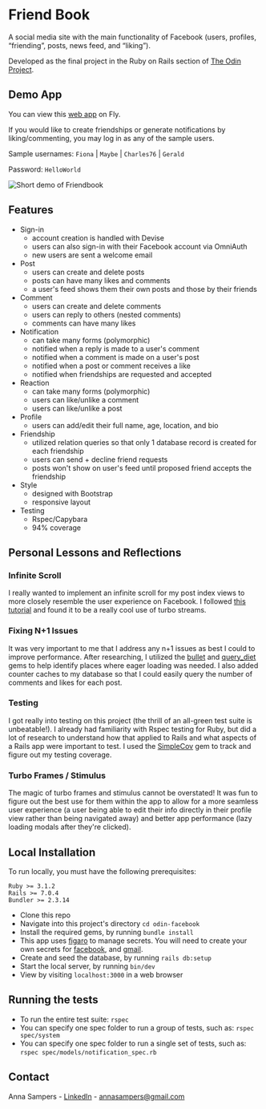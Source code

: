 # Friend Book

A social media site with the main functionality of Facebook (users, profiles, “friending”, posts, news feed, and “liking”).

Developed as the final project in the Ruby on Rails section of [The Odin Project](https://www.theodinproject.com/lessons/ruby-on-rails-rails-final-project).

## Demo App

You can view this [web app](https://friendbook.fly.dev/users/sign_in) on Fly.

If you would like to create friendships or generate notifications by liking/commenting, you may log in as any of the sample users.

Sample usernames:
`Fiona` | `Maybe` | `Charles76` | `Gerald`

Password: `HelloWorld`

![Short demo of Friendbook](demo.gif)

## Features

- Sign-in
  - account creation is handled with Devise
  - users can also sign-in with their Facebook account via OmniAuth
  - new users are sent a welcome email
- Post
  - users can create and delete posts
  - posts can have many likes and comments
  - a user's feed shows them their own posts and those by their friends
- Comment
  - users can create and delete comments
  - users can reply to others (nested comments)
  - comments can have many likes
- Notification
  - can take many forms (polymorphic)
  - notified when a reply is made to a user's comment
  - notified when a comment is made on a user's post
  - notified when a post or comment receives a like
  - notified when friendships are requested and accepted
- Reaction
  - can take many forms (polymorphic)
  - users can like/unlike a comment
  - users can like/unlike a post
- Profile
  - users can add/edit their full name, age, location, and bio
- Friendship
  - utilized relation queries so that only 1 database record is created for each friendship
  - users can send + decline friend requests
  - posts won't show on user's feed until proposed friend accepts the friendship
- Style
  - designed with Bootstrap
  - responsive layout
- Testing
  - Rspec/Capybara
  - 94% coverage

## Personal Lessons and Reflections

### Infinite Scroll

I really wanted to implement an infinite scroll for my post index views to more closely resemble the user experience on Facebook. I
followed [this tutorial](https://www.colby.so/posts/infinite-scroll-with-turbo-streams-and-stimulus) and found it to be a really cool use of turbo streams.

### Fixing N+1 Issues

It was very important to me that I address any n+1 issues as best I could to improve performance. After researching, I utilized the [bullet](https://github.com/flyerhzm/bullet) and [query_diet](https://github.com/makandra/query_diet) gems to
help identify places where eager loading was needed. I also added counter caches to my database so that I could easily
query the number of comments and likes for each post.

### Testing

I got really into testing on this project (the thrill of an all-green test suite is unbeatable!). I already had familiarity
with Rspec testing for Ruby, but did a lot of research to understand how that applied to Rails and what aspects of a Rails app
were important to test. I used the [SimpleCov](https://github.com/simplecov-ruby/simplecov) gem to track and figure out my testing coverage.

### Turbo Frames / Stimulus

The magic of turbo frames and stimulus cannot be overstated! It was fun to figure out the best use for them within the app to
allow for a more seamless user experience (a user being able to edit their info directly in their profile view rather than being navigated away) and better app performance (lazy loading modals after they're clicked).

## Local Installation

To run locally, you must have the following prerequisites:

```
Ruby >= 3.1.2
Rails >= 7.0.4
Bundler >= 2.3.14
```

- Clone this repo
- Navigate into this project's directory `cd odin-facebook`
- Install the required gems, by running `bundle install`
- This app uses [figaro](https://github.com/laserlemon/figaro) to manage secrets. You will need to create your own secrets for [facebook](https://developers.facebook.com/docs/development#register), and [gmail](https://guides.rubyonrails.org/action_mailer_basics.html#action-mailer-configuration-for-gmail).
- Create and seed the database, by running `rails db:setup`
- Start the local server, by running `bin/dev`
- View by visiting `localhost:3000` in a web browser

## Running the tests

- To run the entire test suite: `rspec`
- You can specify one spec folder to run a group of tests, such as: `rspec spec/system`
- You can specify one spec folder to run a single set of tests, such as: `rspec spec/models/notification_spec.rb`

## Contact

Anna Sampers - [LinkedIn](https://linkedin.com/in/anna-sampers) - annasampers@gmail.com
